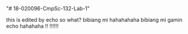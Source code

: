 "# 18-020096-CmpSc-132-Lab-1" 


this is edited by echo
so what? bibiang mi hahahahaha
bibiang mi gamin echo hahahaha
!!
!!!!!!
